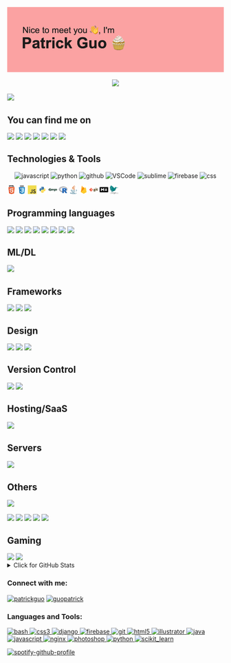 <img src="https://github.com/shpatrickguo/shpatrickguo/blob/main/header.png">
<p align="center">
  <a href="#">
      <img src="http://estruyf-github.azurewebsites.net/api/VisitorHit?user=shpatrickguo&repo=github-visitors-badge&countColor=%237B1E7A" />
   </a>
</p>

<img src="https://media.giphy.com/media/3Q2hJ4FLN1UvS/giphy.gif">


## You can find me on

<img src="https://img.shields.io/badge/<handle>%20-%2300AFF0.svg?&style=for-the-badge&logo=Skype&logoColor=white"/>
<img src="https://img.shields.io/badge/<handle>%20-%23FFFC00.svg?&style=for-the-badge&logo=Snapchat&logoColor=white"/>
<img src="https://img.shields.io/badge/<handle>%20-%239146FF.svg?&style=for-the-badge&logo=Twitch&logoColor=white"/>
<img src="https://img.shields.io/badge/<handle>%20-%231DA1F2.svg?&style=for-the-badge&logo=Twitter&logoColor=white"/>
<img src="https://img.shields.io/badge/<handle>%20-%23107C10.svg?&style=for-the-badge&logo=Xbox&logoColor=white"/>
<img src="https://img.shields.io/badge/linkedin%20-%230077B5.svg?&style=for-the-badge&logo=linkedin&logoColor=white"/>
<img src="https://img.shields.io/badge/%3CServer%3E%20-%237289DA.svg?&style=for-the-badge&logo=discord&logoColor=white"/>




## Technologies & Tools

<p align="center">
  <img alt="javascript" src="https://media3.giphy.com/media/ln7z2eWriiQAllfVcn/200w.webp" width="100">
  <img alt="python" src="https://i.giphy.com/media/LMt9638dO8dftAjtco/200.webp" width="100">
  <img alt="github" src="https://i.giphy.com/media/KzJkzjggfGN5Py6nkT/200.webp" width="100">
  <img alt="VSCode" src="https://i.giphy.com/media/IdyAQJVN2kVPNUrojM/200.webp" width="100">
  <img alt="sublime" src="https://media.giphy.com/media/UWt0rhp21JgLwoeFQP/giphy.gif" width="100">
  <img alt="firebase" src="https://media.giphy.com/media/Ri2TUcKlaOcaDBxFpY/giphy.gif" width="100">
  <img alt="css" src="https://media.giphy.com/media/Ri2TUcKlaOcaDBxFpY/giphy.gif" width="100">
</p>


<code><img height="20" src="https://raw.githubusercontent.com/github/explore/80688e429a7d4ef2fca1e82350fe8e3517d3494d/topics/html/html.png"></code>
<code><img height="20" src="https://raw.githubusercontent.com/github/explore/80688e429a7d4ef2fca1e82350fe8e3517d3494d/topics/css/css.png"></code>
<code><img height="20" src="https://raw.githubusercontent.com/github/explore/80688e429a7d4ef2fca1e82350fe8e3517d3494d/topics/javascript/javascript.png"></code>
<code><img height="20" src="https://raw.githubusercontent.com/github/explore/80688e429a7d4ef2fca1e82350fe8e3517d3494d/topics/python/python.png"></code>
<code><img height="20" src="https://raw.githubusercontent.com/github/explore/80688e429a7d4ef2fca1e82350fe8e3517d3494d/topics/django/django.png"></code>
<code><img height="20" src="https://raw.githubusercontent.com/github/explore/80688e429a7d4ef2fca1e82350fe8e3517d3494d/topics/r/r.png"></code>
<code><img height="20" src="https://raw.githubusercontent.com/github/explore/80688e429a7d4ef2fca1e82350fe8e3517d3494d/topics/java/java.png"></code>
<code><img height="20" src="https://raw.githubusercontent.com/github/explore/80688e429a7d4ef2fca1e82350fe8e3517d3494d/topics/firebase/firebase.png"></code>
<code><img height="20" src="https://raw.githubusercontent.com/github/explore/80688e429a7d4ef2fca1e82350fe8e3517d3494d/topics/git/git.png"></code>
<code><img height="20" src="https://raw.githubusercontent.com/github/explore/80688e429a7d4ef2fca1e82350fe8e3517d3494d/topics/markdown/markdown.png"></code>
<code><img height="20" src="https://raw.githubusercontent.com/github/explore/80688e429a7d4ef2fca1e82350fe8e3517d3494d/topics/latex/latex.png"></code>

## Programming languages
<img src="https://img.shields.io/badge/javascript%20-%23323330.svg?&style=for-the-badge&logo=javascript&logoColor=%23F7DF1E"/>
<img src="https://img.shields.io/badge/html5%20-%23E34F26.svg?&style=for-the-badge&logo=html5&logoColor=white"/>
<img src="https://img.shields.io/badge/css3%20-%231572B6.svg?&style=for-the-badge&logo=css3&logoColor=white"/>
<img src="https://img.shields.io/badge/python%20-%2314354C.svg?&style=for-the-badge&logo=python&logoColor=white"/>
<img src="https://img.shields.io/badge/java-%23ED8B00.svg?&style=for-the-badge&logo=java&logoColor=white"/>
<img src="https://img.shields.io/badge/r-%23276DC3.svg?&style=for-the-badge&logo=r&logoColor=white"/>
<img src="https://img.shields.io/badge/markdown-%23000000.svg?&style=for-the-badge&logo=markdown&logoColor=white"/>
<img src="https://img.shields.io/badge/latex%20-%23008080.svg?&style=for-the-badge&logo=latex&logoColor=white"/>

## ML/DL
<img src="https://img.shields.io/badge/pandas%20-%23150458.svg?&style=for-the-badge&logo=pandas&logoColor=white" />

## Frameworks
<img src="https://img.shields.io/badge/django%20-%23092E20.svg?&style=for-the-badge&logo=django&logoColor=white"/>
<img src="https://img.shields.io/badge/bootstrap%20-%23563D7C.svg?&style=for-the-badge&logo=bootstrap&logoColor=white"/>
<img src="https://img.shields.io/badge/jquery%20-%230769AD.svg?&style=for-the-badge&logo=jquery&logoColor=white"/>

## Design
<img src="https://img.shields.io/badge/adobe%20-%23FF0000.svg?&style=for-the-badge&logo=adobe&logoColor=white"/>
<img src="https://img.shields.io/badge/adobe%20photoshop%20-%2331A8FF.svg?&style=for-the-badge&logo=adobe%20photoshop&logoColor=white"/>
<img src="https://img.shields.io/badge/adobe%20illustrator%20-%23FF9A00.svg?&style=for-the-badge&logo=adobe%20illustrator&logoColor=white"/>

## Version Control
<img src="https://img.shields.io/badge/git%20-%23F05033.svg?&style=for-the-badge&logo=git&logoColor=white"/>
<img src="https://img.shields.io/badge/github%20-%23121011.svg?&style=for-the-badge&logo=github&logoColor=white"/>

## Hosting/SaaS
<img src="https://img.shields.io/badge/firebase%20-%23039BE5.svg?&style=for-the-badge&logo=firebase"/>

## Servers
<img src="https://img.shields.io/badge/nginx%20-%23009639.svg?&style=for-the-badge&logo=nginx&logoColor=white"/>

## Others
<img src="https://img.shields.io/badge/Jupyter%20-%23F37626.svg?&style=for-the-badge&logo=Jupyter&logoColor=white" />

![](https://img.shields.io/badge/OS-MacOS-informational?style=flat&logo=apple&logoColor=white&color=2bbc8a)
![](https://img.shields.io/badge/OS-Windows-informational?style=flat&logo=windows&logoColor=white&color=2bbc8a)
![](https://img.shields.io/badge/Shell-Bash-informational?style=flat&logo=gnu-bash&logoColor=white&color=2bbc8a)
![](https://img.shields.io/badge/Editor-IntelliJ_IDEA-informational?style=flat&logo=intellij-idea&logoColor=white&color=2bbc8a)
![](https://img.shields.io/badge/Editor-Visual_Studio_Code-informational?style=flat&logo=visual-studio-code&logoColor=white&color=2bbc8a)

## Gaming
<img src="https://img.shields.io/badge/battle.net%20-%2300AEFF.svg?&style=for-the-badge&logo=battle.net&logoColor=white"/>
<img src="https://img.shields.io/badge/epic%20games%20-%23313131.svg?&style=for-the-badge&logo=epic%20games&logoColor=white"/>

<details>
<summary>Click for GitHub Stats</summary>
<p align="center">
    <img alt = "GitHub Stats" src="https://github-readme-stats.vercel.app/api?username=shpatrickguo&show_icons=true&hide=issues&icon_color=000000&hide_border=true&title_color=5391FE&text_color=555">
    <br>
    <img alt = "Top Language" src="https://github-readme-stats.vercel.app/api/top-langs/?username=shpatrickguo&hide=html,&hide_border=true&title_color=5391FE&text_color=555"
</p>
</details> 


<!--START_SECTION:waka-->
<!--END_SECTION:waka-->


<h3 align="left">Connect with me:</h3>
<p align="left">
<a href="https://linkedin.com/in/patrickguo" target="blank"><img align="center" src="https://cdn.jsdelivr.net/npm/simple-icons@3.0.1/icons/linkedin.svg" alt="patrickguo" height="30" width="40" /></a>
<a href="https://fb.com/guopatrick" target="blank"><img align="center" src="https://cdn.jsdelivr.net/npm/simple-icons@3.0.1/icons/facebook.svg" alt="guopatrick" height="30" width="40" /></a>
</p>

<h3 align="left">Languages and Tools:</h3>
<p align="left"> <a href="https://www.gnu.org/software/bash/" target="_blank"> <img src="https://www.vectorlogo.zone/logos/gnu_bash/gnu_bash-icon.svg" alt="bash" width="40" height="40"/> </a> <a href="https://www.w3schools.com/css/" target="_blank"> <img src="https://devicons.github.io/devicon/devicon.git/icons/css3/css3-original-wordmark.svg" alt="css3" width="40" height="40"/> </a> <a href="https://www.djangoproject.com/" target="_blank"> <img src="https://devicons.github.io/devicon/devicon.git/icons/django/django-original.svg" alt="django" width="40" height="40"/> </a> <a href="https://firebase.google.com/" target="_blank"> <img src="https://www.vectorlogo.zone/logos/firebase/firebase-icon.svg" alt="firebase" width="40" height="40"/> </a> <a href="https://git-scm.com/" target="_blank"> <img src="https://www.vectorlogo.zone/logos/git-scm/git-scm-icon.svg" alt="git" width="40" height="40"/> </a> <a href="https://www.w3.org/html/" target="_blank"> <img src="https://devicons.github.io/devicon/devicon.git/icons/html5/html5-original-wordmark.svg" alt="html5" width="40" height="40"/> </a> <a href="https://www.adobe.com/in/products/illustrator.html" target="_blank"> <img src="https://www.vectorlogo.zone/logos/adobe_illustrator/adobe_illustrator-icon.svg" alt="illustrator" width="40" height="40"/> </a> <a href="https://www.java.com" target="_blank"> <img src="https://devicons.github.io/devicon/devicon.git/icons/java/java-original-wordmark.svg" alt="java" width="40" height="40"/> </a> <a href="https://developer.mozilla.org/en-US/docs/Web/JavaScript" target="_blank"> <img src="https://devicons.github.io/devicon/devicon.git/icons/javascript/javascript-original.svg" alt="javascript" width="40" height="40"/> </a> <a href="https://www.nginx.com" target="_blank"> <img src="https://devicons.github.io/devicon/devicon.git/icons/nginx/nginx-original.svg" alt="nginx" width="40" height="40"/> </a> <a href="https://www.photoshop.com/en" target="_blank"> <img src="https://devicons.github.io/devicon/devicon.git/icons/photoshop/photoshop-plain.svg" alt="photoshop" width="40" height="40"/> </a> <a href="https://www.python.org" target="_blank"> <img src="https://devicons.github.io/devicon/devicon.git/icons/python/python-original.svg" alt="python" width="40" height="40"/> </a> <a href="https://scikit-learn.org/" target="_blank"> <img src="https://upload.wikimedia.org/wikipedia/commons/0/05/Scikit_learn_logo_small.svg" alt="scikit_learn" width="40" height="40"/> </a> </p>

[![spotify-github-profile](https://spotify-github-profile.vercel.app/api/view?uid=12136002437&cover_image=true&theme=default)](https://github.com/kittinan/spotify-github-profile)

